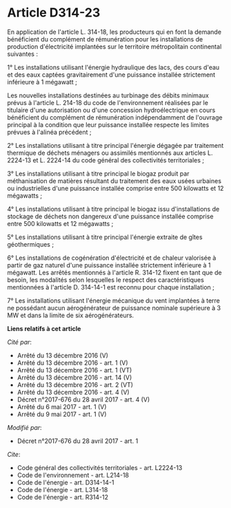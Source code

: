 # Article D314-23

En application de l'article L. 314-18, les producteurs qui en font la demande bénéficient du complément de rémunération pour
les installations de production d'électricité implantées sur le territoire métropolitain continental suivantes :

1° Les installations utilisant l'énergie hydraulique des lacs, des cours d'eau et des eaux captées gravitairement d'une
puissance installée strictement inférieure à 1 mégawatt ;

Les nouvelles installations destinées au turbinage des débits minimaux prévus à l'article L. 214-18 du code de
l'environnement réalisées par le titulaire d'une autorisation ou d'une concession hydroélectrique en cours bénéficient du
complément de rémunération indépendamment de l'ouvrage principal à la condition que leur puissance installée respecte les
limites prévues à l'alinéa précédent ;

2° Les installations utilisant à titre principal l'énergie dégagée par traitement thermique de déchets ménagers ou assimilés
mentionnés aux articles L. 2224-13 et L. 2224-14 du code général des collectivités territoriales ;

3° Les installations utilisant à titre principal le biogaz produit par méthanisation de matières résultant du traitement des
eaux usées urbaines ou industrielles d'une puissance installée comprise entre 500 kilowatts et 12 mégawatts ;

4° Les installations utilisant à titre principal le biogaz issu d'installations de stockage de déchets non dangereux d'une
puissance installée comprise entre 500 kilowatts et 12 mégawatts ;

5° Les installations utilisant à titre principal l'énergie extraite de gîtes géothermiques ;

6° Les installations de cogénération d'électricité et de chaleur valorisée à partir de gaz naturel d'une puissance installée
strictement inférieure à 1 mégawatt. Les arrêtés mentionnés à l'article R. 314-12 fixent en tant que de besoin, les modalités
selon lesquelles le respect des caractéristiques mentionnées à l'article D. 314-14-1 est reconnu pour chaque installation ;

7° Les installations utilisant l'énergie mécanique du vent implantées à terre ne possédant aucun aérogénérateur de puissance
nominale supérieure à 3 MW et dans la limite de six aérogénérateurs.

**Liens relatifs à cet article**

_Cité par_:

  - Arrêté du 13 décembre 2016 (V)
  - Arrêté du 13 décembre 2016 - art. 1 (V)
  - Arrêté du 13 décembre 2016 - art. 1 (VT)
  - Arrêté du 13 décembre 2016 - art. 14 (V)
  - Arrêté du 13 décembre 2016 - art. 2 (VT)
  - Arrêté du 13 décembre 2016 - art. 4 (V)
  - Décret n°2017-676 du 28 avril 2017 - art. 4 (V)
  - Arrêté du 6 mai 2017 - art. 1 (V)
  - Arrêté du 9 mai 2017 - art. 1 (V)

_Modifié par_:

  - Décret n°2017-676 du 28 avril 2017 - art. 1

_Cite_:

  - Code général des collectivités territoriales - art. L2224-13
  - Code de l'environnement - art. L214-18
  - Code de l'énergie - art. D314-14-1
  - Code de l'énergie - art. L314-18
  - Code de l'énergie - art. R314-12
